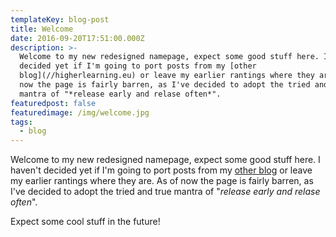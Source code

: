 ```yaml
---
templateKey: blog-post
title: Welcome
date: 2016-09-20T17:51:00.000Z
description: >-
  Welcome to my new redesigned namepage, expect some good stuff here. I haven't
  decided yet if I'm going to port posts from my [other
  blog](//higherlearning.eu) or leave my earlier rantings where they are. As of
  now the page is fairly barren, as I've decided to adopt the tried and true
  mantra of "*release early and relase often*".
featuredpost: false
featuredimage: /img/welcome.jpg
tags:
  - blog
---
```


Welcome to my new redesigned namepage, expect some good stuff here. I haven't decided yet if I'm going to port posts from my [other blog](//higherlearning.eu) or leave my earlier rantings where they are. As of now the page is fairly barren, as I've decided to adopt the tried and true mantra of "_release early and relase often_".

Expect some cool stuff in the future!​
